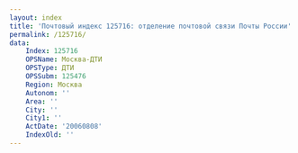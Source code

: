 ```yaml
---
layout: index
title: 'Почтовый индекс 125716: отделение почтовой связи Почты России'
permalink: /125716/
data:
    Index: 125716
    OPSName: Москва-ДТИ
    OPSType: ДТИ
    OPSSubm: 125476
    Region: Москва
    Autonom: ''
    Area: ''
    City: ''
    City1: ''
    ActDate: '20060808'
    IndexOld: ''
---
```

